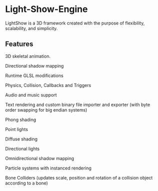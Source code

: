 # Light-Show-Engine
LightShow is a 3D framework created with the purpose of flexibility, scalability, and simplicity.

## Features
3D skeletal animation.

Directional shadow mapping

Runtime GLSL modifications

Physics, Collision, Callbacks and Triggers

Audio and music support

Text rendering and custom binary file importer and exporter (with byte order swapping for big endian systems)

Phong shading

Point lights

Diffuse shading

Directional lights

Omnidirectional shadow mapping

Particle systems with instanced rendering

Bone Colliders (updates scale, position and rotation of a collision object according to a bone)
